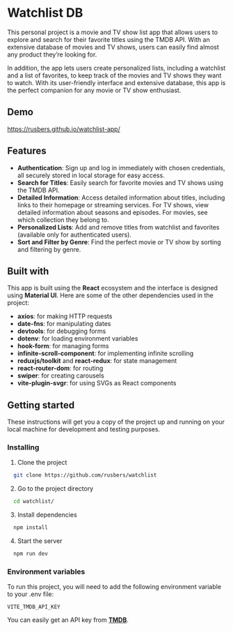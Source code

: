 
# Watchlist DB

This personal project is a movie and TV show list app that allows users to explore and search for their favorite titles using the TMDB API. With an extensive database of movies and TV shows, users can easily find almost any product they’re looking for.

In addition, the app lets users create personalized lists, including a watchlist and a list of favorites, to keep track of the movies and TV shows they want to watch. With its user-friendly interface and extensive database, this app is the perfect companion for any movie or TV show enthusiast.

## Demo

https://rusbers.github.io/watchlist-app/
## Features

- **Authentication**: Sign up and log in immediately with chosen credentials, all securely stored in local storage for easy access.
- **Search for Titles**: Easily search for favorite movies and TV shows using the TMDB API.
- **Detailed Information**: Access detailed information about titles, including links to their homepage or streaming services. For TV shows, view detailed information about seasons and episodes. For movies, see which collection they belong to.
- **Personalized Lists**: Add and remove titles from watchlist and favorites (available only for authenticated users).
- **Sort and Filter by Genre**: Find the perfect movie or TV show by sorting and filtering by genre.


## Built with

This app is built using the **React** ecosystem and the interface is designed using **Material UI**. Here are some of the other dependencies used in the project:

- **axios**: for making HTTP requests
- **date-fns**: for manipulating dates
- **devtools**: for debugging forms
- **dotenv**: for loading environment variables
- **hook-form**: for managing forms
- **infinite-scroll-component**: for implementing infinite scrolling
- **reduxjs/toolkit** and **react-redux**: for state management
- **react-router-dom**: for routing
- **swiper**: for creating carousels
- **vite-plugin-svgr**: for using SVGs as React components
## Getting started

These instructions will get you a copy of the project up and running on your local machine for development and testing purposes.

### Installing

1. Clone the project

```bash
  git clone https://github.com/rusbers/watchlist
```

2. Go to the project directory

```bash
  cd watchlist/
```

3. Install dependencies

```bash
  npm install
```

4. Start the server

```bash
  npm run dev
```

### Environment variables

To run this project, you will need to add the following environment variable to your .env file:

`VITE_TMDB_API_KEY`

You can easily get an API key from [**TMDB**](https://developer.themoviedb.org/).

